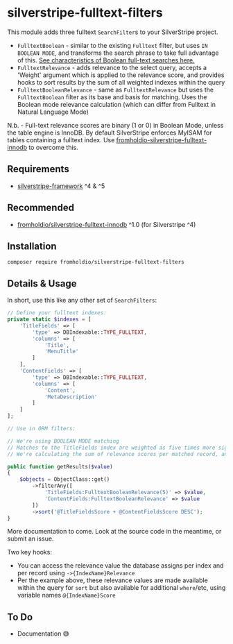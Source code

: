 # silverstripe-fulltext-filters

This module adds three fulltext `SearchFilter`s to your SilverStripe project.

* `FulltextBoolean` - similar to the existing `Fulltext` filter, but uses `IN BOOLEAN MODE`, and transforms the search phrase to take full advantage of this. [See characteristics of Boolean full-text searches here.](https://dev.mysql.com/doc/refman/8.0/en/fulltext-boolean.html)
* `FulltextRelevance` - adds relevance to the select query, accepts a 'Weight' argument which is applied to the relevance score, and provides hooks to sort results by the sum of all weighted indexes within the query
* `FulltextBooleanRelevance` - same as `FulltextRelevance` but uses the `FulltextBoolean` filter as its base and basis for matching. Uses the Boolean mode relevance calculation (which can differ from Fulltext in Natural Language Mode)

N.b. - Full-text relevance scores are binary (1 or 0) in Boolean Mode, unless the table engine is InnoDB. By default SilverStripe enforces MyISAM for tables containing a fulltext index. Use [fromholdio-silverstripe-fulltext-innodb](https://github.com/fromholdio/silverstripe-fulltext-innodb) to overcome this.

## Requirements

* [silverstripe-framework](https://github.com/silverstripe/silverstripe-framework) ^4 & ^5

## Recommended

* [fromholdio/silverstripe-fulltext-innodb](https://github.com/fromholdio/silverstripe-fulltext-innodb) ^1.0 (for Silverstripe ^4)

## Installation

`composer require fromholdio/silverstripe-fulltext-filters`

## Details & Usage

In short, use this like any other set of `SearchFilters`:

```php
// Define your fulltext indexes:
private static $indexes = [
    'TitleFields' => [
        'type' => DBIndexable::TYPE_FULLTEXT,
        'columns' => [
            'Title',
            'MenuTitle'
        ]
    ],
    'ContentFields' => [
        'type' => DBIndexable::TYPE_FULLTEXT,
        'columns' => [
            'Content',
            'MetaDescription'
        ]
    ]
];

// Use in ORM filters:

// We're using BOOLEAN MODE matching
// Matches to the TitleFields index are weighted as five times more significant than ContentFields matches
// We're calculating the sum of relevance scores per matched record, and ordering the results by descending relevance score

public function getResults($value)
{
    $objects = ObjectClass::get()
        ->filterAny([
            'TitleFields:FulltextBooleanRelevance(5)' => $value,
            'ContentFields:FulltextBooleanRelevance' => $value
        ])
        ->sort('@TitleFieldsScore + @ContentFieldsScore DESC');
}
```


More documentation to come. Look at the source code in the meantime, or submit an issue.

Two key hooks:

* You can access the relevance value the database assigns per index and per record using `->{IndexName}Relevance`
* Per the example above, these relevance values are made available within the query for `sort` but also available for additional `where`/etc, using variable names `@{IndexName}Score`
 

## To Do

* Documentation 😅
